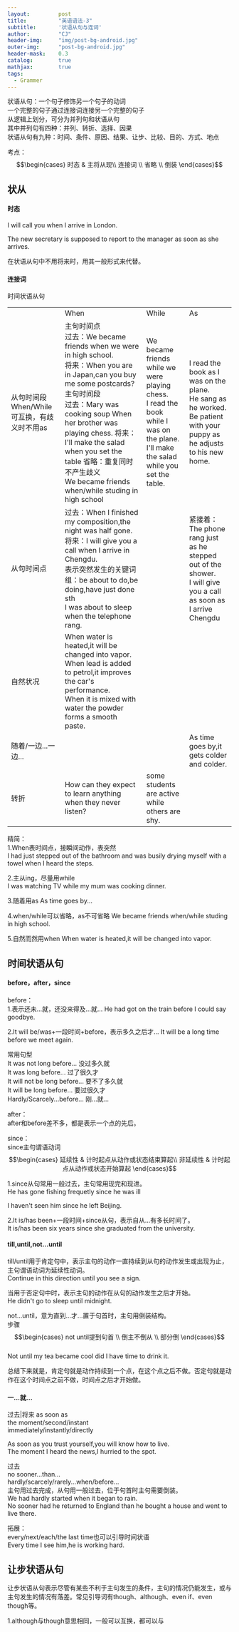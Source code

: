 ```yaml
---
layout: 		post
title: 			"英语语法-3"
subtitle: 		'状语从句与连词'
author: 		"CJ"
header-img: 	"img/post-bg-android.jpg"
outer-img:		"post-bg-android.jpg"
header-mask: 	0.3
catalog: 		true
mathjax: 		true
tags:
  - Grammer
---
```

状语从句：一个句子修饰另一个句子的动词  
一个完整的句子通过连接词连接另一个完整的句子  
从逻辑上划分，可分为并列句和状语从句  
其中并列句有四种：并列、转折、选择、因果  
状语从句有九种：时间、条件、原因、结果、让步、比较、目的、方式、地点

考点：$$\begin{cases}
时态 & 主将从现\\
连接词 \\
省略 \\
倒装 
\end{cases}$$

## 状从
#### 时态
I will call you when I arrive in London.  

The new secretary is supposed to report to the manager as soon as she arrives.

在状语从句中不用将来时，用其一般形式来代替。
#### 连接词
时间状语从句  
<table>
	<tr>
		<td></td>
		<td>When</td>
		<td>While</td>
		<td>As</td>
	</tr>
	<tr>
		<td>从句时间段 When/While可互换，有歧义时不用as</td>
		<td>主句时间点<br>
		过去：We became friends when we were in high school.<br>
		将来：When you are in Japan,can you buy me some postcards?<br>
		主句时间段<br>
		过去：Mary was cooking soup When her brother was playing chess.
		将来：I'll make the salad when you set the table
		省略：重复同时不产生歧义<br>
		We became friends when/while studing in high school</td>
		<td>We became friends while we were playing chess.<br>
		I read the book while I was on the plane.<br>
		I'll make the salad while you set the table.</td>
		<td>I read the book as I was on the plane.<br>
		He sang as he worked.<br>
		Be patient with your puppy as he adjusts to his new home.</td>
	</tr>
	<tr>
		<td>从句时间点</td>
		<td>过去：When I finished my composition,the night was half gone.<br>
		将来：I will give you a call when I arrive in Chengdu.<br>
		表示突然发生的关键词组：be about to do,be doing,have just done sth<br>
		I was about to sleep when the telephone rang.</td>
		<td></td>
		<td>紧接着：<br>
		The phone rang just as he stepped out of the shower.<br>
		I will give you a call as soon as I arrive Chengdu</td>
	</tr>
	<tr>
		<td>自然状况</td>
		<td>When water is heated,it will be changed into vapor.<br>
		When lead is added to petrol,it improves the car's performance.<br>
		When it is mixed with water the powder forms a smooth paste.</td>
		<td></td>
		<td></td>
	</tr>
	<tr>
		<td>随着/一边...一边...</td>
		<td></td>
		<td></td>
		<td>As time goes by,it gets colder and colder.</td>
	</tr>
	<tr>
		<td>转折</td>
		<td>How can they expect to learn anything when they never listen?</td>
		<td>some students are active while others are shy.</td>
		<td></td>
	</tr>
</table>

精简：  
1.When表时间点，接瞬间动作，表突然  
I had just stepped out of the bathroom and was busily drying myself with a towel when I heard the steps.  

2.主从ing，尽量用while  
I was watching TV while my mum was cooking dinner.

3.随着用as
As time goes by...

4.when/while可以省略，as不可省略
We became friends when/while studing in high school.

5.自然而然用when
When water is heated,it will be changed into vapor.

## 时间状语从句
#### before，after，since
before：  
1.表示还未...就，还没来得及...就...
He had got on the train before I could say goodbye.

2.It will be/was+一段时间+before，表示多久之后才...
It will be a long time before we meet again.

常用句型  
It was not long before... 没过多久就  
It was long before... 过了很久才   
It will not be long before... 要不了多久就  
It will be long before... 要过很久才  
Hardly/Scarcely...before... 刚...就...  

after：  
after和before差不多，都是表示一个点的先后。

since：  
since主句谓语动词$$\begin{cases}
延续性 & 计时起点从动作或状态结束算起\\
非延续性 & 计时起点从动作或状态开始算起
\end{cases}$$

1.since从句常用一般过去，主句常用现完和现进。  
He has gone fishing frequetly since he was ill

I haven't seen him since he left Beijing.

2.It is/has been+一段时间+since从句，表示自从...有多长时间了。  
It is/has been six years since she graduated from the university.

#### till,until,not...until
till/until用于肯定句中，表示主句的动作一直持续到从句的动作发生或出现为止，主句谓语动词为延续性动词。  
Continue in this direction until you see a sign.

当用于否定句中时，表示主句的动作在从句的动作发生之后才开始。  
He didn't go to sleep until midnight.

not...until，意为直到...才...置于句首时，主句用倒装结构。  
步骤$$\begin{cases}
not  until提到句首 \\
倒主不倒从 \\
部分倒
\end{cases}$$    
Not until my tea became cool did I have time to drink it.

总结下来就是，肯定句就是动作持续到一个点，在这个点之后不做。否定句就是动作在这个时间点之前不做，时间点之后才开始做。

#### 一...就...
过去|将来
as soon as  
the moment/second/instant  
immediately/instantly/directly

As soon as you trust yourself,you will know how to live.  
The moment I heard the news,I hurried to the spot.


过去  
no sooner...than...       
hardly/scarcely/rarely...when/before...     
主句用过去完成，从句用一般过去，位于句首时主句需要倒装。  
We had hardly started when it began to rain.  
No sooner had he returned to England than he bought a house and went to live there.

拓展：  
every/next/each/the last time也可以引导时间状语  
Every time I see him,he is working hard. 

## 让步状语从句
让步状语从句表示尽管有某些不利于主句发生的条件，主句的情况仍能发生，或与主句发生的情况有落差。常见引导词有though、although、even if、even though等。  

1.although与though意思相同，一般可以互换，都可以与